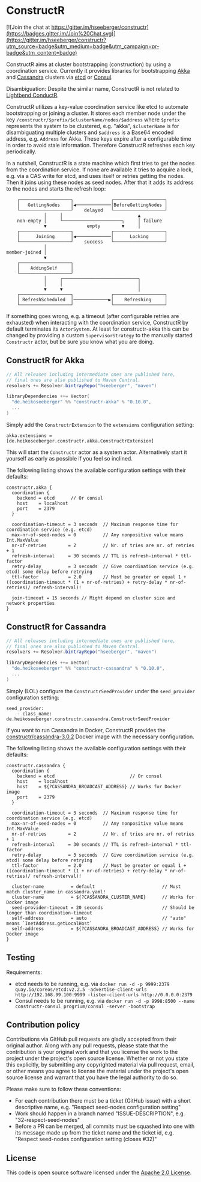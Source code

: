 # ConstructR #

[![Join the chat at https://gitter.im/hseeberger/constructr](https://badges.gitter.im/Join%20Chat.svg)](https://gitter.im/hseeberger/constructr?utm_source=badge&utm_medium=badge&utm_campaign=pr-badge&utm_content=badge)

ConstructR aims at cluster bootstrapping (construction) by using a coordination service. Currently it provides libraries for bootstrapping [Akka](http://akka.io) and [Cassandra](https://cassandra.apache.org) clusters via [etcd](https://github.com/coreos/etcd) or [Consul](https://www.consul.io).

Disambiguation: Despite the similar name, ConstructR is not related to [Lightbend ConductR](http://www.lightbend.com/products/conductr).

ConstructR utilizes a key-value coordination service like etcd to automate bootstrapping or joining a cluster. It stores each member node under the key `/constructr/$prefix/$clusterName/nodes/$address` where `$prefix` represents the system to be clustered, e.g. "akka", `$clusterName` is for disambiguating multiple clusters and `$address` is a Base64 encoded address, e.g. `Address` for Akka. These keys expire after a configurable time in order to avoid stale information. Therefore ConstructR refreshes each key periodically.

In a nutshell, ConstructR is a state machine which first tries to get the nodes from the coordination service. If none are available it tries to acquire a lock, e.g. via a CAS write for etcd, and uses itself or retries getting the nodes. Then it joins using these nodes as seed nodes. After that it adds its address to the nodes and starts the refresh loop:

```
    ┌───────────────────┐              ┌───────────────────┐
    │   GettingNodes    │◀─────────────│BeforeGettingNodes │
    └───────────────────┘    delayed   └───────────────────┘
              │     │                            ▲
    non-empty │     └──────────────────────┐     │ failure
              ▼               empty        ▼     │
    ┌───────────────────┐              ┌───────────────────┐
    │      Joining      │◀─────────────│      Locking      │
    └───────────────────┘    success   └───────────────────┘
              │
member-joined │
              ▼
    ┌───────────────────┐
    │    AddingSelf     │
    └───────────────────┘
              │     ┌────────────────────────────┐
              │     │                            │
              ▼     ▼                            │
    ┌───────────────────┐              ┌───────────────────┐
    │ RefreshScheduled  │─────────────▶│    Refreshing     │
    └───────────────────┘              └───────────────────┘
```

If something goes wrong, e.g. a timeout (after configurable retries are exhausted) when interacting with the coordination service, ConstructR by default terminates its `ActorSystem`. At least for constructr-akka this can be changed by providing a custom `SupervisorStrategy` to the manually started `Constructr` actor, but be sure you know what you are doing.

## ConstructR for Akka

``` scala
// All releases including intermediate ones are published here,
// final ones are also published to Maven Central.
resolvers += Resolver.bintrayRepo("hseeberger", "maven")

libraryDependencies ++= Vector(
  "de.heikoseeberger" %% "constructr-akka" % "0.10.0",
  ...
)
```

Simply add the `ConstructrExtension` to the `extensions` configuration setting:

```
akka.extensions = [de.heikoseeberger.constructr.akka.ConstructrExtension]
```

This will start the `Constructr` actor as a system actor. Alternatively start it yourself as early as possible if you feel so inclined.

The following listing shows the available configuration settings with their defaults:

```
constructr.akka {
  coordination {
    backend = etcd      // Or consul
    host    = localhost
    port    = 2379
  }

  coordination-timeout = 3 seconds  // Maximum response time for coordination service (e.g. etcd)
  max-nr-of-seed-nodes = 0          // Any nonpositive value means Int.MaxValue
  nr-of-retries        = 2          // Nr. of tries are nr. of retries + 1
  refresh-interval     = 30 seconds // TTL is refresh-interval * ttl-factor
  retry-delay          = 3 seconds  // Give coordination service (e.g. etcd) some delay before retrying
  ttl-factor           = 2.0        // Must be greater or equal 1 + ((coordination-timeout * (1 + nr-of-retries) + retry-delay * nr-of-retries)/ refresh-interval)!

  join-timeout = 15 seconds // Might depend on cluster size and network properties
}
```

## ConstructR for Cassandra

``` scala
// All releases including intermediate ones are published here,
// final ones are also published to Maven Central.
resolvers += Resolver.bintrayRepo("hseeberger", "maven")

libraryDependencies ++= Vector(
  "de.heikoseeberger" %% "constructr-cassandra" % "0.10.0",
  ...
)
```

Simply (LOL) configure the `ConstructrSeedProvider` under the `seed_provider` configuration setting:

```
seed_provider:
    - class_name: de.heikoseeberger.constructr.cassandra.ConstructrSeedProvider
```

If you want to run Cassandra in Docker, ConstructR provides the [constructr/cassandra-3.0.2](https://hub.docker.com/r/constructr/cassandra-3.0.2) Docker image with the necessary configuration.

The following listing shows the available configuration settings with their defaults:

```
constructr.cassandra {
  coordination {
    backend = etcd                            // Or consul
    host    = localhost
    host    = ${?CASSANDRA_BROADCAST_ADDRESS} // Works for Docker image
    port    = 2379
  }

  coordination-timeout = 3 seconds  // Maximum response time for coordination service (e.g. etcd)
  max-nr-of-seed-nodes = 0          // Any nonpositive value means Int.MaxValue
  nr-of-retries        = 2          // Nr. of tries are nr. of retries + 1
  refresh-interval     = 30 seconds // TTL is refresh-interval * ttl-factor
  retry-delay          = 3 seconds  // Give coordination service (e.g. etcd) some delay before retrying
  ttl-factor           = 2.0        // Must be greater or equal 1 + ((coordination-timeout * (1 + nr-of-retries) + retry-delay * nr-of-retries)/ refresh-interval)!

  cluster-name          = default                         // Must match cluster_name in cassandra.yaml!
  cluster-name          = ${?CASSANDRA_CLUSTER_NAME}      // Works for Docker image
  seed-provider-timeout = 20 seconds                      // Should be longer than coordination-timeout
  self-address          = auto                            // "auto" means `InetAddress.getLocalHost`
  self-address          = ${?CASSANDRA_BROADCAST_ADDRESS} // Works for Docker image
}
```

## Testing

Requirements:
  - etcd needs to be running, e.g. via `docker run -d -p 9999:2379 quay.io/coreos/etcd:v2.2.5 -advertise-client-urls http://192.168.99.100:9999 -listen-client-urls http://0.0.0.0:2379`
  - Consul needs to be running, e.g. via `docker run -d -p 9998:8500 --name constructr-consul progrium/consul -server -bootstrap` 

## Contribution policy ##

Contributions via GitHub pull requests are gladly accepted from their original author. Along with any pull requests, please state that the contribution is your original work and that you license the work to the project under the project's open source license. Whether or not you state this explicitly, by submitting any copyrighted material via pull request, email, or other means you agree to license the material under the project's open source license and warrant that you have the legal authority to do so.

Please make sure to follow these conventions:
- For each contribution there must be a ticket (GitHub issue) with a short descriptive name, e.g. "Respect seed-nodes configuration setting"
- Work should happen in a branch named "ISSUE-DESCRIPTION", e.g. "32-respect-seed-nodes"
- Before a PR can be merged, all commits must be squashed into one with its message made up from the ticket name and the ticket id, e.g. "Respect seed-nodes configuration setting (closes #32)"

## License ##

This code is open source software licensed under the [Apache 2.0 License]("http://www.apache.org/licenses/LICENSE-2.0.html").

